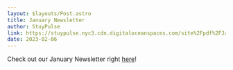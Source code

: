```yaml
---
layout: $layouts/Post.astro
title: January Newsletter
author: StuyPulse
link: https://stuypulse.nyc3.cdn.digitaloceanspaces.com/site%2Fpdf%2FJanuary%20Newsletter%202023.pdf
date: 2023-02-06
---
```


Check out our January Newsletter right [here](https://stuypulse.nyc3.cdn.digitaloceanspaces.com/site%2Fpdf%2FJanuary%20Newsletter%202023.pdf)!
